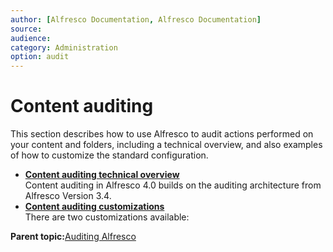 ```yaml
---
author: [Alfresco Documentation, Alfresco Documentation]
source: 
audience: 
category: Administration
option: audit
---
```


# Content auditing

This section describes how to use Alfresco to audit actions performed on your content and folders, including a technical overview, and also examples of how to customize the standard configuration.

-   **[Content auditing technical overview](../concepts/audit-content-techdesc.md)**  
Content auditing in Alfresco 4.0 builds on the auditing architecture from Alfresco Version 3.4.
-   **[Content auditing customizations](../concepts/audit-cust.md)**  
There are two customizations available:

**Parent topic:**[Auditing Alfresco](../concepts/audit-intro.md)

